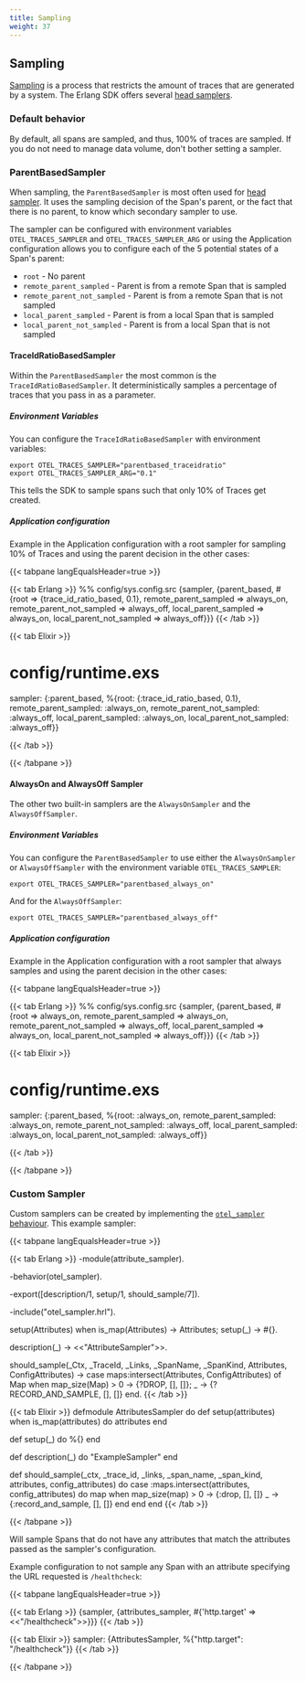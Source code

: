```yaml
---
title: Sampling
weight: 37
---
```


## Sampling

[Sampling](/docs/concepts/sampling/) is a process that restricts the amount of
traces that are generated by a system. The Erlang SDK offers several [head
samplers](/docs/concepts/sampling#head-sampling).

### Default behavior

By default, all spans are sampled, and thus, 100% of traces are sampled. If you
do not need to manage data volume, don't bother setting a sampler.

### ParentBasedSampler

When sampling, the `ParentBasedSampler` is most often used for [head
sampler](/docs/concepts/sampling/#head-sampling). It uses the sampling decision
of the Span's parent, or the fact that there is no parent, to know which
secondary sampler to use.

The sampler can be configured with environment variables `OTEL_TRACES_SAMPLER`
and `OTEL_TRACES_SAMPLER_ARG` or using the Application configuration allows you
to configure each of the 5 potential states of a Span's parent:

* `root` - No parent
* `remote_parent_sampled` - Parent is from a remote Span that is sampled
* `remote_parent_not_sampled` - Parent is from a remote Span that is not sampled
* `local_parent_sampled` - Parent is from a local Span that is sampled
* `local_parent_not_sampled` - Parent is from a local Span that is not sampled

#### TraceIdRatioBasedSampler

Within the `ParentBasedSampler` the most common is the
`TraceIdRatioBasedSampler`. It deterministically samples a percentage of traces
that you pass in as a parameter.

##### Environment Variables

You can configure the `TraceIdRatioBasedSampler` with environment variables:

```shell
export OTEL_TRACES_SAMPLER="parentbased_traceidratio"
export OTEL_TRACES_SAMPLER_ARG="0.1"
```

This tells the SDK to sample spans such that only 10% of Traces get created.

##### Application configuration

Example in the Application configuration with a root sampler for sampling 10% of
Traces and using the parent decision in the other cases:

<!-- prettier-ignore-start -->
{{< tabpane langEqualsHeader=true >}}

{{< tab Erlang >}}
%% config/sys.config.src
{sampler, {parent_based, #{root => {trace_id_ratio_based, 0.1},
                           remote_parent_sampled => always_on,
                           remote_parent_not_sampled => always_off,
                           local_parent_sampled => always_on,
                           local_parent_not_sampled => always_off}}}
{{< /tab >}}

{{< tab Elixir >}}
# config/runtime.exs
sampler: {:parent_based, %{root: {:trace_id_ratio_based, 0.1},
                           remote_parent_sampled: :always_on,
                           remote_parent_not_sampled: :always_off,
                           local_parent_sampled: :always_on,
                           local_parent_not_sampled: :always_off}}

{{< /tab >}}

{{< /tabpane >}}
<!-- prettier-ignore-end -->

#### AlwaysOn and AlwaysOff Sampler

The other two built-in samplers are the `AlwaysOnSampler` and the
`AlwaysOffSampler`. 

##### Environment Variables

You can configure the `ParentBasedSampler` to use either the `AlwaysOnSampler`
or `AlwaysOffSampler` with the environment variable `OTEL_TRACES_SAMPLER`:

```shell
export OTEL_TRACES_SAMPLER="parentbased_always_on"
```

And for the `AlwaysOffSampler`:

```shell
export OTEL_TRACES_SAMPLER="parentbased_always_off"
```

##### Application configuration

Example in the Application configuration with a root sampler that always samples
and using the parent decision in the other cases:

<!-- prettier-ignore-start -->
{{< tabpane langEqualsHeader=true >}}

{{< tab Erlang >}}
%% config/sys.config.src
{sampler, {parent_based, #{root => always_on,
                           remote_parent_sampled => always_on,
                           remote_parent_not_sampled => always_off,
                           local_parent_sampled => always_on,
                           local_parent_not_sampled => always_off}}}
{{< /tab >}}

{{< tab Elixir >}}
# config/runtime.exs
sampler: {:parent_based, %{root: :always_on,
                           remote_parent_sampled: :always_on,
                           remote_parent_not_sampled: :always_off,
                           local_parent_sampled: :always_on,
                           local_parent_not_sampled: :always_off}}

{{< /tab >}}

{{< /tabpane >}}
<!-- prettier-ignore-end -->

### Custom Sampler

Custom samplers can be created by implementing the [`otel_sampler`
behaviour](https://hexdocs.pm/opentelemetry/1.3.0/otel_sampler.html#callbacks).
This example sampler:

<!-- prettier-ignore-start -->
{{< tabpane langEqualsHeader=true >}}

{{< tab Erlang >}}
-module(attribute_sampler).

-behavior(otel_sampler).

-export([description/1,
         setup/1,
         should_sample/7]).

-include("otel_sampler.hrl").

setup(Attributes) when is_map(Attributes) ->
    Attributes;
setup(_) ->
    #{}.

description(_) ->
    <<"AttributeSampler">>.

should_sample(_Ctx, _TraceId, _Links, _SpanName, _SpanKind, Attributes, ConfigAttributes) ->
    case maps:intersect(Attributes, ConfigAttributes) of
        Map when map_size(Map) > 0 ->
            {?DROP, [], []};
        _ ->
            {?RECORD_AND_SAMPLE, [], []}
    end.
{{< /tab >}}

{{< tab Elixir >}}
defmodule AttributesSampler do
  def setup(attributes) when is_map(attributes) do
    attributes
  end

  def setup(_) do
    %{}
  end

  def description(_) do
    "ExampleSampler"
  end

  def should_sample(_ctx, _trace_id, _links, _span_name, _span_kind, attributes, config_attributes) do
    case :maps.intersect(attributes, config_attributes) do
      map when map_size(map) > 0 ->
        {:drop, [], []}
      _ ->
        {:record_and_sample, [], []}
    end
  end
end 
{{< /tab >}}

{{< /tabpane >}}
<!-- prettier-ignore-end -->

Will sample Spans that do not have any attributes that match the attributes
passed as the sampler's configuration.

Example configuration to not sample any Span with an attribute specifying the
URL requested is `/healthcheck`:

<!-- prettier-ignore-start -->
{{< tabpane langEqualsHeader=true >}}

{{< tab Erlang >}}
{sampler, {attributes_sampler, #{'http.target' => <<"/healthcheck">>}}}
{{< /tab >}}

{{< tab Elixir >}}
sampler: {AttributesSampler, %{"http.target": "/healthcheck"}}
{{< /tab >}}

{{< /tabpane >}}
<!-- prettier-ignore-end -->
